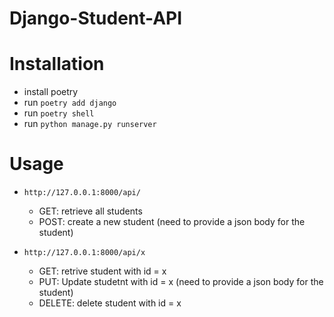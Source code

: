 # Django-Student-API

# Installation

* install poetry
* run `poetry add django`
* run `poetry shell`
* run `python manage.py runserver`

# Usage

* `http://127.0.0.1:8000/api/` 
  * GET: retrieve all students
  * POST: create a new student (need to provide a json body for the student)

* `http://127.0.0.1:8000/api/x` 
  * GET: retrive student with id = x
  * PUT: Update studetnt with id = x (need to provide a json body for the student)
  * DELETE: delete student with id = x
